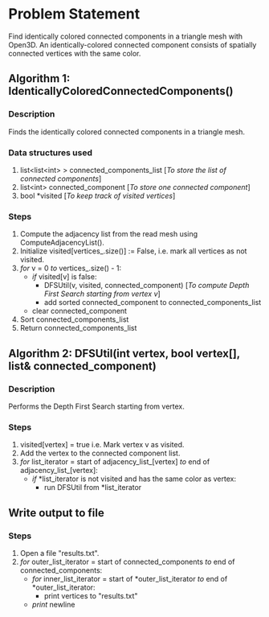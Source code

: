 # Problem Statement
Find identically colored connected components in a triangle mesh with Open3D. An identically-colored connected component consists of spatially connected vertices with the same color.

## Algorithm 1: IdenticallyColoredConnectedComponents()
### Description
Finds the identically colored connected components in a triangle mesh.

### Data structures used 
1. list\<list\<int\> \> connected_components_list    [_To store the list of connected components_]
2. list\<int\> connected_component                 [_To store one connected component_]
3. bool *visited                                 [_To keep track of visited vertices_]

### Steps
1. Compute the adjacency list from the read mesh using ComputeAdjacencyList().
2. Initialize visited[vertices_.size()] := False, i.e. mark all vertices as not visited. 
3. *for* v = 0 *to* vertices_.size() - 1:
    * *if* visited[v] is false:
        * DFSUtil(v, visited, connected_component)     [_To compute Depth First Search starting from vertex v_]
        * add sorted connected_component to connected_components_list
    * clear connected_component
4. Sort connected_components_list                
5. Return connected_components_list        

## Algorithm 2: DFSUtil(int vertex, bool vertex[], list<int>& connected_component)
### Description
Performs the Depth First Search starting from vertex.

### Steps
1. visited[vertex] = true i.e. Mark vertex v as visited.
2. Add the vertex to the connected component list.
3. *for* list_iterator = start of adjacency_list_[vertex] *to* end of adjacency_list_[vertex]:
    * *if* \*list_iterator is not visited and has the same color as vertex:
        * run DFSUtil from \*list_iterator

## Write output to file
### Steps
1. Open a file "results.txt".
2. *for* outer_list_iterator = start of connected_components *to* end of connected_components:
    * *for* inner_list_iterator = start of *outer_list_iterator *to* end of *outer_list_iterator:
        * print vertices to "results.txt"
    * *print* newline
